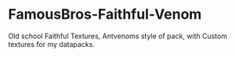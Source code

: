 # FamousBros-Faithful-Venom
Old school Faithful Textures, Antvenoms style of pack, with Custom textures for my datapacks.

